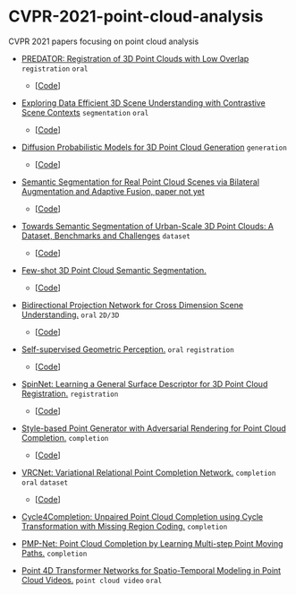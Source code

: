 # CVPR-2021-point-cloud-analysis
CVPR 2021 papers focusing on point cloud analysis

- [PREDATOR: Registration of 3D Point Clouds with Low Overlap](https://arxiv.org/pdf/2011.13005.pdf) `registration` `oral`
  - [[Code](https://github.com/ShengyuH/OverlapPredator)]

- [Exploring Data Efficient 3D Scene Understanding with Contrastive Scene Contexts](https://arxiv.org/pdf/2012.09165.pdf) `segmentation` `oral`
  - [[Code](https://sekunde.github.io/project_efficient/)]

- [Diffusion Probabilistic Models for 3D Point Cloud Generation](https://arxiv.org/pdf/2103.01458.pdf)  `generation`
  - [[Code](https://github.com/luost26/diffusion-point-cloud)]

- [Semantic Segmentation for Real Point Cloud Scenes via Bilateral Augmentation and Adaptive Fusion, paper not yet]()
  - [[Code](https://github.com/ShiQiu0419/BAAF-Net)]

- [Towards Semantic Segmentation of Urban-Scale 3D Point Clouds: A Dataset, Benchmarks and Challenges](https://arxiv.org/pdf/2009.03137.pdf) `dataset`
  - [[Code](https://github.com/QingyongHu/SensatUrban)]

- [Few-shot 3D Point Cloud Semantic Segmentation.]() 
  - [[Code](https://github.com/Na-Z/attMPTI)]

- [Bidirectional Projection Network for Cross Dimension Scene Understanding.]() `oral` `2D/3D`
  - [[Code](https://github.com/wbhu/BPNet)]

- [Self-supervised Geometric Perception.](https://arxiv.org/pdf/2103.03114.pdf) `oral` `registration`
  - [[Code](https://github.com/theNded/SGP)]

- [SpinNet: Learning a General Surface Descriptor for 3D Point Cloud Registration.](https://arxiv.org/pdf/2011.12149.pdf) `registration`
  - [[Code](https://github.com/QingyongHu/SpinNet)]

- [Style-based Point Generator with Adversarial Rendering for Point Cloud Completion.](https://arxiv.org/pdf/2103.02535.pdf)  `completion`
  - [[Code](https://github.com/microsoft/SpareNet)]

- [VRCNet: Variational Relational Point Completion Network.](https://arxiv.org/pdf/2104.10154.pdf)  `completion` `oral` `dataset`
  - [[Code](https://github.com/paul007pl/VRCNet)]


- [Cycle4Completion: Unpaired Point Cloud Completion using Cycle Transformation with Missing Region Coding.](https://arxiv.org/pdf/2103.07838.pdf) `completion`

- [PMP-Net: Point Cloud Completion by Learning Multi-step Point Moving Paths.](https://arxiv.org/pdf/2012.03408.pdf) `completion`

- [Point 4D Transformer Networks for Spatio-Temporal Modeling in Point Cloud Videos.](https://hehefan.github.io/pdfs/p4transformer.pdf)  `point cloud video` `oral`
